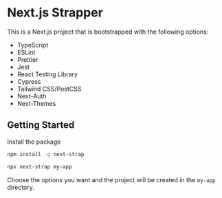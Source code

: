 # Next.js Strapper

This is a Next.js project that is bootstrapped with the following options:
- TypeScript
- ESLint
- Prettier
- Jest
- React Testing Library
- Cypress
- Tailwind CSS/PostCSS
- Next-Auth
- Next-Themes

## Getting Started

Install the package

```bash
npm install -g next-strap
```

```bash
npx next-strap my-app
```

Choose the options you want and the project will be created in the `my-app` directory.
